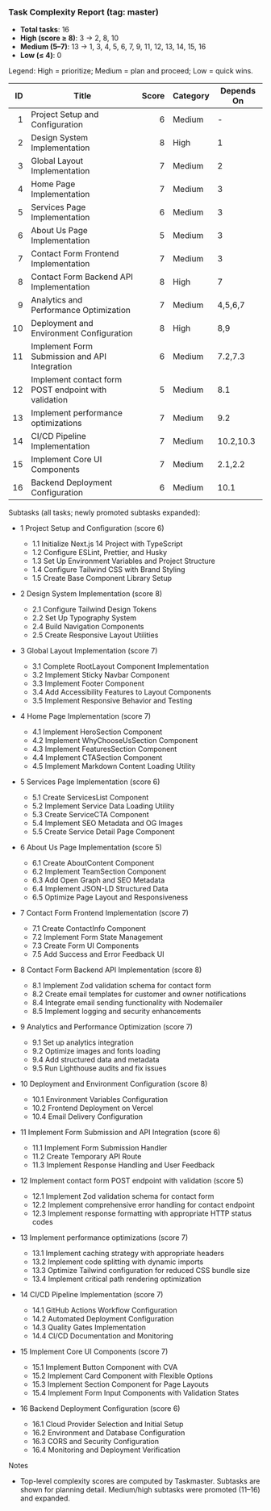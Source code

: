 ### Task Complexity Report (tag: master)

- **Total tasks**: 16
- **High (score ≥ 8)**: 3 → 2, 8, 10
- **Medium (5–7)**: 13 → 1, 3, 4, 5, 6, 7, 9, 11, 12, 13, 14, 15, 16
- **Low (≤ 4)**: 0

Legend: High = prioritize; Medium = plan and proceed; Low = quick wins.

|  ID | Title                                                | Score | Category | Depends On |
| --: | ---------------------------------------------------- | ----: | -------- | ---------- |
|   1 | Project Setup and Configuration                      |     6 | Medium   | -          |
|   2 | Design System Implementation                         |     8 | High     | 1          |
|   3 | Global Layout Implementation                         |     7 | Medium   | 2          |
|   4 | Home Page Implementation                             |     7 | Medium   | 3          |
|   5 | Services Page Implementation                         |     6 | Medium   | 3          |
|   6 | About Us Page Implementation                         |     5 | Medium   | 3          |
|   7 | Contact Form Frontend Implementation                 |     7 | Medium   | 3          |
|   8 | Contact Form Backend API Implementation              |     8 | High     | 7          |
|   9 | Analytics and Performance Optimization               |     7 | Medium   | 4,5,6,7    |
|  10 | Deployment and Environment Configuration             |     8 | High     | 8,9        |
|  11 | Implement Form Submission and API Integration        |     6 | Medium   | 7.2,7.3    |
|  12 | Implement contact form POST endpoint with validation |     5 | Medium   | 8.1        |
|  13 | Implement performance optimizations                  |     7 | Medium   | 9.2        |
|  14 | CI/CD Pipeline Implementation                        |     7 | Medium   | 10.2,10.3  |
|  15 | Implement Core UI Components                         |     7 | Medium   | 2.1,2.2    |
|  16 | Backend Deployment Configuration                     |     6 | Medium   | 10.1       |

Subtasks (all tasks; newly promoted subtasks expanded):

- 1 Project Setup and Configuration (score 6)
  - 1.1 Initialize Next.js 14 Project with TypeScript
  - 1.2 Configure ESLint, Prettier, and Husky
  - 1.3 Set Up Environment Variables and Project Structure
  - 1.4 Configure Tailwind CSS with Brand Styling
  - 1.5 Create Base Component Library Setup

- 2 Design System Implementation (score 8)
  - 2.1 Configure Tailwind Design Tokens
  - 2.2 Set Up Typography System
  - 2.4 Build Navigation Components
  - 2.5 Create Responsive Layout Utilities

- 3 Global Layout Implementation (score 7)
  - 3.1 Complete RootLayout Component Implementation
  - 3.2 Implement Sticky Navbar Component
  - 3.3 Implement Footer Component
  - 3.4 Add Accessibility Features to Layout Components
  - 3.5 Implement Responsive Behavior and Testing

- 4 Home Page Implementation (score 7)
  - 4.1 Implement HeroSection Component
  - 4.2 Implement WhyChooseUsSection Component
  - 4.3 Implement FeaturesSection Component
  - 4.4 Implement CTASection Component
  - 4.5 Implement Markdown Content Loading Utility

- 5 Services Page Implementation (score 6)
  - 5.1 Create ServicesList Component
  - 5.2 Implement Service Data Loading Utility
  - 5.3 Create ServiceCTA Component
  - 5.4 Implement SEO Metadata and OG Images
  - 5.5 Create Service Detail Page Component

- 6 About Us Page Implementation (score 5)
  - 6.1 Create AboutContent Component
  - 6.2 Implement TeamSection Component
  - 6.3 Add Open Graph and SEO Metadata
  - 6.4 Implement JSON-LD Structured Data
  - 6.5 Optimize Page Layout and Responsiveness

- 7 Contact Form Frontend Implementation (score 7)
  - 7.1 Create ContactInfo Component
  - 7.2 Implement Form State Management
  - 7.3 Create Form UI Components
  - 7.5 Add Success and Error Feedback UI

- 8 Contact Form Backend API Implementation (score 8)
  - 8.1 Implement Zod validation schema for contact form
  - 8.2 Create email templates for customer and owner notifications
  - 8.4 Integrate email sending functionality with Nodemailer
  - 8.5 Implement logging and security enhancements

- 9 Analytics and Performance Optimization (score 7)
  - 9.1 Set up analytics integration
  - 9.2 Optimize images and fonts loading
  - 9.4 Add structured data and metadata
  - 9.5 Run Lighthouse audits and fix issues

- 10 Deployment and Environment Configuration (score 8)
  - 10.1 Environment Variables Configuration
  - 10.2 Frontend Deployment on Vercel
  - 10.4 Email Delivery Configuration

- 11 Implement Form Submission and API Integration (score 6)
  - 11.1 Implement Form Submission Handler
  - 11.2 Create Temporary API Route
  - 11.3 Implement Response Handling and User Feedback

- 12 Implement contact form POST endpoint with validation (score 5)
  - 12.1 Implement Zod validation schema for contact form
  - 12.2 Implement comprehensive error handling for contact endpoint
  - 12.3 Implement response formatting with appropriate HTTP status codes

- 13 Implement performance optimizations (score 7)
  - 13.1 Implement caching strategy with appropriate headers
  - 13.2 Implement code splitting with dynamic imports
  - 13.3 Optimize Tailwind configuration for reduced CSS bundle size
  - 13.4 Implement critical path rendering optimization

- 14 CI/CD Pipeline Implementation (score 7)
  - 14.1 GitHub Actions Workflow Configuration
  - 14.2 Automated Deployment Configuration
  - 14.3 Quality Gates Implementation
  - 14.4 CI/CD Documentation and Monitoring

- 15 Implement Core UI Components (score 7)
  - 15.1 Implement Button Component with CVA
  - 15.2 Implement Card Component with Flexible Options
  - 15.3 Implement Section Component for Page Layouts
  - 15.4 Implement Form Input Components with Validation States

- 16 Backend Deployment Configuration (score 6)
  - 16.1 Cloud Provider Selection and Initial Setup
  - 16.2 Environment and Database Configuration
  - 16.3 CORS and Security Configuration
  - 16.4 Monitoring and Deployment Verification

Notes

- Top-level complexity scores are computed by Taskmaster. Subtasks are shown for planning detail. Medium/high subtasks were promoted (11–16) and expanded.
